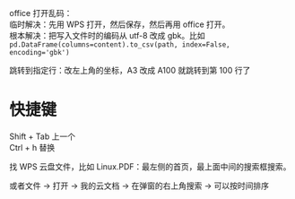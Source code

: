 
office 打开乱码：      
临时解决：先用 WPS 打开，然后保存，然后再用 office 打开。     
根本解决：把写入文件时的编码从 utf-8 改成 gbk。比如 `pd.DataFrame(columns=content).to_csv(path, index=False, encoding='gbk')`     





跳转到指定行：改左上角的坐标，A3 改成 A100 就跳转到第 100 行了      


# 快捷键   

Shift + Tab 上一个   
Ctrl + h 替换     




找 WPS 云盘文件，比如 Linux.PDF：最左侧的首页，最上面中间的搜索框搜索。       

或者文件 -> 打开 -> 我的云文档 -> 在弹窗的右上角搜索 -> 可以按时间排序

